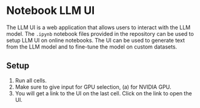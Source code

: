 # Notebook LLM UI

The LLM UI is a web application that allows users to interact with the LLM model. The `.ipynb` notebook files provided in the repository can be used to setup LLM UI on online notebooks. The UI can be used to generate text from the LLM model and to fine-tune the model on custom datasets.

## Setup

1. Run all cells.
2. Make sure to give input for GPU selection, (a) for NVIDIA GPU.
3. You will get a link to the UI on the last cell. Click on the link to open the UI.